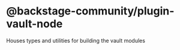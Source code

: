 # @backstage-community/plugin-vault-node

Houses types and utilities for building the vault modules
